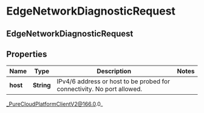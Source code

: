 # EdgeNetworkDiagnosticRequest

## EdgeNetworkDiagnosticRequest

## Properties

|Name | Type | Description | Notes|
|------------ | ------------- | ------------- | -------------|
| **host** | **String** | IPv4/6 address or host to be probed for connectivity. No port allowed. | |



_PureCloudPlatformClientV2@166.0.0_

